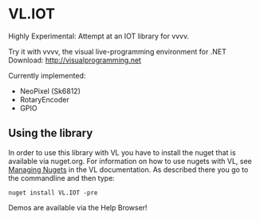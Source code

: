 # VL.IOT
Highly Experimental: Attempt at an IOT library for vvvv.

Try it with vvvv, the visual live-programming environment for .NET  
Download: http://visualprogramming.net

Currently implemented:
- NeoPixel (Sk6812)
- RotaryEncoder
- GPIO

## Using the library
In order to use this library with VL you have to install the nuget that is available via nuget.org. For information on how to use nugets with VL, see [Managing Nugets](https://thegraybook.vvvv.org/reference/libraries/dependencies.html#manage-nugets) in the VL documentation. As described there you go to the commandline and then type:

    nuget install VL.IOT -pre

Demos are available via the Help Browser!
